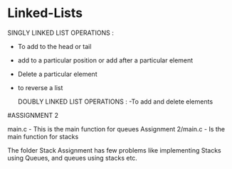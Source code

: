 # Linked-Lists

  SINGLY LINKED LIST OPERATIONS : 
- To add to the head or tail 
- add to a particular position or add after a particular element 
- Delete a particular element 
- to reverse a list 

  DOUBLY LINKED LIST OPERATIONS :
-To add and delete elements 

#ASSIGNMENT 2

main.c - This is the main function for queues 
Assignment 2/main.c - Is the main function for stacks 

The folder Stack Assignment has few problems like implementing Stacks using Queues, and queues using stacks etc. 
